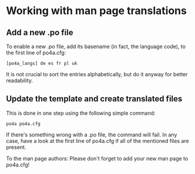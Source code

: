 # Working with man page translations

## Add a new .po file

To enable a new .po file, add its basename (in fact, the language code), to
the first line of po4a.cfg:

    [po4a_langs] de es fr pl uk

It is not crucial to sort the entries alphabetically, but do it anyway for
better readability.

## Update the template and create translated files

This is done in one step using the following simple command:

    po4a po4a.cfg
    
If there's something wrong with a .po file, the command will fail. In any case,
have a look at the first line of po4a.cfg if all of the mentioned files are
present.

To the man page authors: Please don't forget to add your new man page to po4a.cfg!
